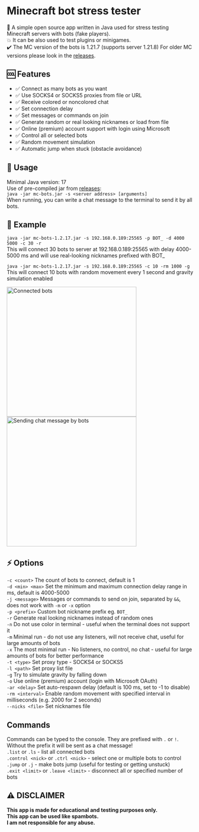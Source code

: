 # Minecraft bot stress tester
🤖 A simple open source app written in Java used for stress testing Minecraft servers with bots (fake players).  
💥 It can be also used to test plugins or minigames.  
✔️ The MC version of the bots is 1.21.7 (supports server 1.21.8)
For older MC versions please look in the [releases](https://github.com/crpmax/mc-bots/releases " releases").

## 🆒 Features
- ✅ Connect as many bots as you want
- ✅ Use SOCKS4 or SOCKS5 proxies from file or URL
- ✅ Receive colored or noncolored chat
- ✅ Set connection delay
- ✅ Set messages or commands on join
- ✅ Generate random or real looking nicknames or load from file
- ✅ Online (premium) account support with login using Microsoft
- ✅ Control all or selected bots
- ✅ Random movement simulation
- ✅ Automatic jump when stuck (obstacle avoidance)

## 📖 Usage
Minimal Java version: 17  
Use of pre-compiled jar from [releases](https://github.com/crpmax/mc-bots/releases " releases"):  
`java -jar mc-bots.jar -s <server address> [arguments]`  
When running, you can write a chat message to the terminal to send it by all bots.

## 🧪 Example
`java -jar mc-bots-1.2.17.jar -s 192.168.0.189:25565 -p BOT_ -d 4000 5000 -c 30 -r`  
This will connect 30 bots to server at 192.168.0.189:25565 with delay 4000-5000 ms and will use real-looking nicknames prefixed with BOT_

`java -jar mc-bots-1.2.17.jar -s 192.168.0.189:25565 -c 10 -rm 1000 -g`  
This will connect 10 bots with random movement every 1 second and gravity simulation enabled

<img src="https://imgur.com/XWcckas.png" title="Connected bots" width="350px"/>
<img src="https://imgur.com/CvJq1Io.gif" title="Sending chat message by bots" width="350px"/>


## ⚡ Options
`-c <count>` The count of bots to connect, default is 1  
`-d <min> <max>` Set the minimum and maximum connection delay range in ms, default is 4000-5000  
`-j <message>` Messages or commands to send on join, separated by `&&`, does not work with `-m` or `-x` option  
`-p <prefix>` Custom bot nickname prefix eg. `BOT_`  
`-r` Generate real looking nicknames instead of random ones  
`-n` Do not use color in terminal - useful when the terminal does not support it  
`-m` Minimal run - do not use any listeners, will not receive chat, useful for large amounts of bots  
`-x` The most minimal run - No listeners, no control, no chat - useful for large amounts of bots for better performance  
`-t <type>` Set proxy type - SOCKS4 or SOCKS5  
`-l <path>` Set proxy list file  
`-g` Try to simulate gravity by falling down  
`-o` Use online (premium) account (login with Microsoft OAuth)  
`-ar <delay>` Set auto-respawn delay (default is 100 ms, set to -1 to disable)  
`-rm <interval>` Enable random movement with specified interval in milliseconds (e.g. 2000 for 2 seconds)  
`--nicks <file>` Set nicknames file  


## Commands
Commands can be typed to the console. They are prefixed with `.` or `!`.
Without the prefix it will be sent as a chat message!  
`.list` or `.ls` - list all connected bots  
`.control <nick>` or `.ctrl <nick>` - select one or multiple bots to control  
`.jump` or `.j` - make bots jump (useful for testing or getting unstuck)  
`.exit <limit>` or `.leave <limit>` - disconnect all or specified number of bots   

## ⚠ DISCLAIMER
**This app is made for educational and testing purposes only.  
This app can be used like spambots.  
I am not responsible for any abuse.**
